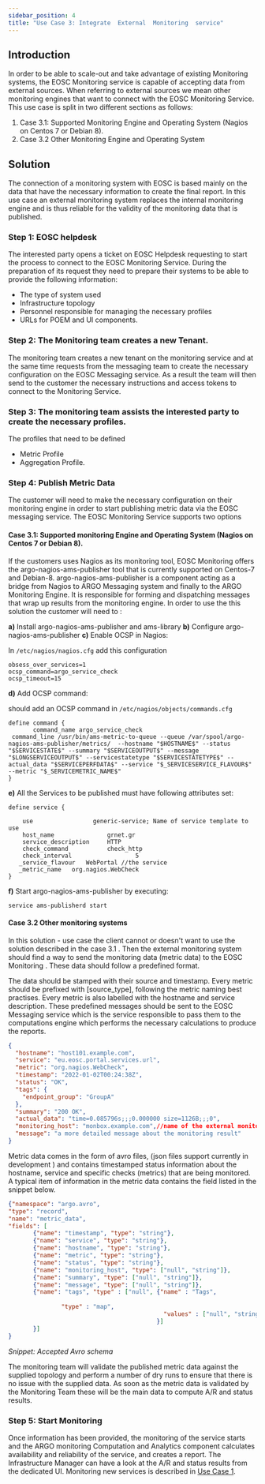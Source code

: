 ```yaml
---
sidebar_position: 4
title: "Use Case 3: Integrate  External  Monitoring  service"
---
```




## Introduction

In order to be able to scale-out and take advantage of existing Monitoring systems, the EOSC Monitoring service is capable of accepting data from external sources. When referring to external sources we mean other monitoring engines that want to connect with the EOSC Monitoring Service. This use case is split in two different sections as follows:

1. Case 3.1: Supported Monitoring Engine and Operating System (Nagios on Centos 7 or Debian 8).
2. Case 3.2 Other Monitoring Engine and Operating System

## Solution 

The connection of a monitoring system with EOSC is based mainly on the data that have the necessary information to create the final report. In this use case an external monitoring system replaces the internal monitoring engine and is thus reliable for the validity of the monitoring data that is published. 

### Step 1: EOSC helpdesk 

The interested party opens a ticket on EOSC Helpdesk requesting to start the process to connect to the EOSC Monitoring Service. During the preparation of its  request they need to prepare their systems to be able to provide the following information: 

* The type of system used
* Infrastructure topology
* Personnel responsible for managing the necessary profiles 
* URLs  for POEM and UI components. 

### Step 2: The Monitoring team creates a new Tenant. 

The monitoring team creates a new tenant on the monitoring service and at the same time requests from the messaging team to create the necessary configuration on the EOSC Messaging service.  As a result the team will then send to the customer the necessary instructions and access tokens to connect to the Monitoring Service. 

### Step 3: The monitoring team assists the interested party to create the necessary profiles.

The profiles that need to be defined 

* Metric Profile 
* Aggregation Profile.

### Step 4:  Publish Metric Data 

The customer will need to make the necessary configuration on their monitoring engine in order to start publishing metric data via the EOSC messaging service.  The EOSC Monitoring Service supports two options 

#### Case 3.1: Supported monitoring Engine and Operating System (Nagios on Centos 7 or Debian 8).

If the customers uses Nagios as its monitoring tool, EOSC Monitoring offers the argo-nagios-ams-publisher tool that is currently supported on Centos-7 and Debian-8\.  argo-nagios-ams-publisher is a component acting as a bridge from Nagios to ARGO Messaging system and finally to the ARGO Monitoring Engine. It is responsible for forming and dispatching messages that wrap up results from the monitoring engine. In order to use the this solution the customer  will need to :

**a)** Install argo-nagios-ams-publisher and ams-library
**b)** Configure argo-nagios-ams-publisher
**c)** Enable OCSP in Nagios:

In `/etc/nagios/nagios.cfg` add this configuration
```
obsess_over_services=1
ocsp_command=argo_service_check
ocsp_timeout=15
```
**d)** Add OCSP command:

should add an OCSP command in  `/etc/nagios/objects/commands.cfg`
```
define command {
       command_name argo_service_check
 command_line /usr/bin/ams-metric-to-queue --queue /var/spool/argo-nagios-ams-publisher/metrics/  --hostname "$HOSTNAME$" --status "$SERVICESTATE$" --summary "$SERVICEOUTPUT$" --message "$LONGSERVICEOUTPUT$" --servicestatetype "$SERVICESTATETYPE$" --actual_data "$SERVICEPERFDATA$" --service "$_SERVICESERVICE_FLAVOUR$" --metric "$_SERVICEMETRIC_NAME$"
}
```
**e)** All the Services to be published must have following attributes set:
```
define service {
 
    use                 generic-service; Name of service template to use
    host_name               grnet.gr
    service_description     HTTP
    check_command           check_http
    check_interval                  5
   _service_flavour   WebPortal //the service 
   _metric_name   org.nagios.WebCheck
}
```
**f)** Start argo-nagios-ams-publisher by executing:

`service ams-publisherd start`

  
#### Case 3.2 Other monitoring systems 

In this solution - use case the client cannot or doesn't want to use the solution described in the case 3.1 . Then the external monitoring system should find a way to send the monitoring data (metric data) to the EOSC Monitoring . These data should follow a predefined format. 

The data should be stamped with their source and timestamp. Every metric should be prefixed with \[source\_type\], following the metric naming best practises. Every metric is also labelled with the hostname and service description. These predefined messages should be sent to the EOSC Messaging service which is the service responsible to pass them to the computations engine which performs the necessary calculations to produce the reports. 
```json
{
  "hostname": "host101.example.com",
  "service": "eu.eosc.portal.services.url",
  "metric": "org.nagios.WebCheck",
  "timestamp": "2022-01-02T00:24:38Z",
  "status": "OK",
  "tags": {
    "endpoint_group": "GroupA"
  },
  "summary": "200 OK",
  "actual_data": "time=0.085796s;;;0.000000 size=1126B;;;0",
  "monitoring_host": "monbox.example.com",//name of the external monitoring box 
  "message": "a more detailed message about the monitoring result"
}
```
Metric data comes in the form of avro files, (json files support currently in development )  and contains timestamped status information about the hostname, service and specific checks (metrics) that are being monitored. A typical item of information in the metric data contains the field listed in the snippet below.

```json
{"namespace": "argo.avro",
"type": "record",
"name": "metric_data",
"fields": [
       {"name": "timestamp", "type": "string"},
       {"name": "service", "type": "string"},
       {"name": "hostname", "type": "string"},
       {"name": "metric", "type": "string"},
       {"name": "status", "type": "string"},
       {"name": "monitoring_host", "type": ["null", "string"]},
       {"name": "summary", "type": ["null", "string"]},
       {"name": "message", "type": ["null", "string"]},
       {"name": "tags", "type" : ["null", {"name" : "Tags",
                             
               "type" : "map",
                                            "values" : ["null", "string"]
                                          }]
       }]
}
```
_Snippet: Accepted Avro schema_

The monitoring team will validate the published metric data against the supplied topology and perform a number of dry runs to ensure that there is no issue with the supplied data.  As soon as the metric data is validated by the Monitoring Team these will be the main data to compute A/R and status results. 

### Step 5: Start Monitoring

Once information has been provided, the monitoring of the service starts and the ARGO monitoring Computation and Analytics component calculates availability and reliability of the service, and creates a report. The Infrastructure Manager can have a look at the A/R and status results from the dedicated UI.  Monitoring new services is described in [Use Case 1](guides/case1.md).